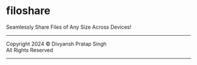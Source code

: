 # filoshare
Seamlessly Share Files of Any Size Across Devices!

<hr>
Copyright 2024 ©️ Divyansh Pratap Singh
<br/>
All Rights Reserved
<hr>
